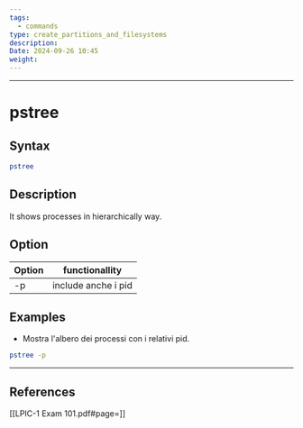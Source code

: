 ```yaml
---
tags:
  - commands
type: create_partitions_and_filesystems
description: 
Date: 2024-09-26 10:45
weight:
---
```


___
# pstree

## Syntax
```bash
pstree
```

## Description
It shows processes in hierarchically way.
## Option

| Option | functionallity      |
| ------ | ------------------- |
| -p     | include anche i pid |


## Examples
- Mostra l'albero dei processi con i relativi pid.
```bash
pstree -p
```

___
## References
[[LPIC-1 Exam 101.pdf#page=]]